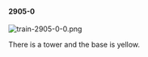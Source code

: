 #### 2905-0
![train-2905-0-0.png](https://github.com/lil-lab/nlvr/raw/master/nlvr/train/images/27/train-2905-0-0.png "train-2905-0-0.png")

There is a tower and the base is yellow.